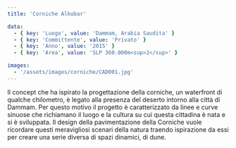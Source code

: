 ```yaml
---
title: 'Corniche Alkobar'

data:
  - { key: 'Luogo', value: 'Dammam, Arabia Saudita' }
  - { key: 'Committente', value: 'Privato' }
  - { key: 'Anno', value: '2015' }
  - { key: 'Area', value: 'SLP 360.000m<sup>2</sup>' }

images:
  - '/assets/images/corniche/CAD001.jpg'
---
```


Il concept che ha ispirato la progettazione della corniche, un waterfront di qualche chilometro, è legato alla presenza del deserto 
intorno alla città di Dammam. Per questo motivo il progetto è caratterizzato da linee e curve sinuose che richiamano il luogo e 
la cultura su cui questa cittadina è nata e si è sviluppata. Il design della pavimentazione della Corniche vuole ricordare questi 
meravigliosi scenari della natura traendo ispirazione da essi per creare una serie diversa di spazi dinamici, di dune.
